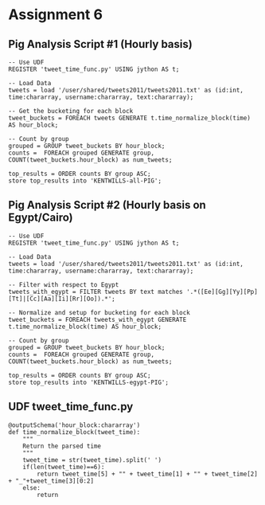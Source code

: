 Assignment 6
=========


Pig Analysis Script #1 (Hourly basis)
-------------------

    -- Use UDF
    REGISTER 'tweet_time_func.py' USING jython AS t;

    -- Load Data
    tweets = load '/user/shared/tweets2011/tweets2011.txt' as (id:int, time:chararray, username:chararray, text:chararray);

    -- Get the bucketing for each block
    tweet_buckets = FOREACH tweets GENERATE t.time_normalize_block(time) AS hour_block;

    -- Count by group
    grouped = GROUP tweet_buckets BY hour_block;
    counts =  FOREACH grouped GENERATE group, COUNT(tweet_buckets.hour_block) as num_tweets;

    top_results = ORDER counts BY group ASC;
    store top_results into 'KENTWILLS-all-PIG';

Pig Analysis Script #2 (Hourly basis on Egypt/Cairo)
-------------------

    -- Use UDF
    REGISTER 'tweet_time_func.py' USING jython AS t;

    -- Load Data
    tweets = load '/user/shared/tweets2011/tweets2011.txt' as (id:int, time:chararray, username:chararray, text:chararray);

    -- Filter with respect to Egypt
    tweets_with_egypt = FILTER tweets BY text matches '.*([Ee][Gg][Yy][Pp][Tt]|[Cc][Aa][Ii][Rr][Oo]).*';

    -- Normalize and setup for bucketing for each block
    tweet_buckets = FOREACH tweets_with_egypt GENERATE t.time_normalize_block(time) AS hour_block;

    -- Count by group
    grouped = GROUP tweet_buckets BY hour_block;
    counts =  FOREACH grouped GENERATE group, COUNT(tweet_buckets.hour_block) as num_tweets;

    top_results = ORDER counts BY group ASC;
    store top_results into 'KENTWILLS-egypt-PIG';

    
UDF tweet_time_func.py
---------------------
    @outputSchema('hour_block:chararray')
	def time_normalize_block(tweet_time):
    	"""
	    Return the parsed time
    	"""
    	tweet_time = str(tweet_time).split(' ')        
		if(len(tweet_time)==6):			
		    return tweet_time[5] + "" + tweet_time[1] + "" + tweet_time[2] + "_"+tweet_time[3][0:2]
		else:
	        return
